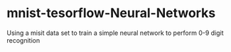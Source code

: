# mnist-tesorflow-Neural-Networks
Using a misit data set to train a simple neural network to perform 0-9 digit recognition
